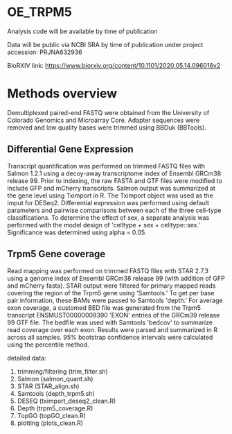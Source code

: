 # OE_TRPM5

Analysis code will be available by time of publication

Data will be public via NCBI SRA by time of publication under project accession: PRJNA632936

BioRXIV link: https://www.biorxiv.org/content/10.1101/2020.05.14.096016v2

# Methods overview  

Demultiplexed paired-end FASTQ were obtained from the University of Colorado Genomics and Microarray Core. Adapter sequences were removed and low quality bases were trimmed using BBDuk (BBTools).

## Differential Gene Expression

Transcript quantification was performed on trimmed FASTQ files with Salmon 1.2.1  using a decoy-away transcriptome index of Ensembl GRCm38 release 99. Prior to indexing, the raw FASTA and GTF files were modified to include GFP and mCherry transcripts.  Salmon output was summarized at the gene level using Tximport in R. The Tximport object was used as the imput for DESeq2. Differential expression was performed using default parameters and pairwise comparisons between each of the three cell-type classifications.  To determine the effect of sex, a separate analysis was performed with the model design of 'celltype + sex + celltype::sex.' Significance was determined using alpha = 0.05.  


## Trpm5 Gene coverage

Read mapping was performed on trimmed FASTQ files with STAR 2.7.3 using a genome index of Ensembl GRCm38 release 99 (with addition of GFP and mCherry fasta). STAR output were filtered for primary mapped reads covering the region of the Trpm5 gene using 'Samtools.' To get per base pair information, these BAMs were passed to Samtools 'depth.' For average exon coverage, a customed BED file was generated from the Trpm5 transcript ENSMUST00000009390 'EXON' entries of the GRCm39 release 99 GTF file. The bedfile was used with Samtools 'bedcov' to summarize read coverage over each exon.  Results were parsed and summarized in R across all samples.  95% bootstrap confidence intervals were calculated using the percentile method.

detailed data:
1) trimming/filtering (trim_filter.sh)
2) Salmon (salmon_quant.sh)
3) STAR (STAR_align.sh)
4) Samtools (depth_trpm5.sh)
5) DESEQ (tximport_deseq2_clean.R)
6) Depth (trpm5_coverage.R)
7) TopGO (topGO_clean.R)
6) plotting (plots_clean.R)

